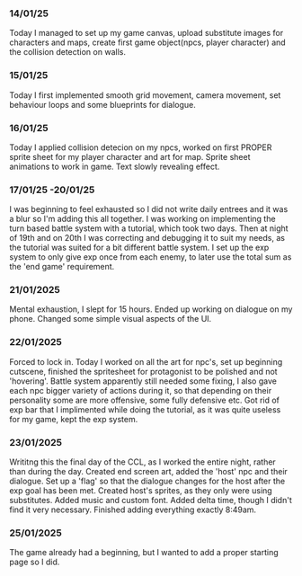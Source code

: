 ### 14/01/25
Today I managed to set up my game canvas, upload substitute images for characters and maps, create first game object(npcs, player character) and the collision detection on walls.

### 15/01/25
Today I first implemented smooth grid movement, camera movement, set behaviour loops and some blueprints for dialogue.

### 16/01/25
Today I applied collision detecion on my npcs, worked on first PROPER sprite sheet for my player character and art for map. Sprite sheet animations to work in game. Text slowly revealing effect.

### 17/01/25 -20/01/25
I was beginning to feel exhausted so I did not write daily entrees and it was a blur so I'm adding this all together.
I was working on implementing the turn based battle system with a tutorial, which took two days. Then at night of 19th and on 20th I was correcting and debugging it to suit my needs, as the tutorial was suited for a bit different battle system. I set up the exp system to only give exp once from each enemy, to later use the total sum as the 'end game' requirement.

### 21/01/2025
Mental exhaustion, I slept for 15 hours. Ended up working on dialogue on my phone. Changed some simple visual aspects of the UI.

### 22/01/2025
Forced to lock in. Today I worked on all the art for npc's, set up beginning cutscene, finished the spritesheet for protagonist to be polished and not 'hovering'. Battle system apparently still needed some fixing, I also gave each npc bigger variety of actions during it, so that depending on their personality some are more offensive, some fully defensive etc. Got rid of exp bar that I implimented while doing the tutorial, as it was quite useless for my game, kept the exp system. 

### 23/01/2025
Writitng this the final day of the CCL, as I worked the entire night, rather than during the day. Created end screen art, added the 'host' npc and their dialogue. Set up a 'flag' so that the dialogue changes for the host after the exp goal has been met. Created host's sprites, as they only were using substitutes.  Added music and custom font. Added delta time, though I didn't find it very necessary. Finished adding everything exactly 8:49am.

### 25/01/2025
The game already had a beginning, but I wanted to add a proper starting page so I did.